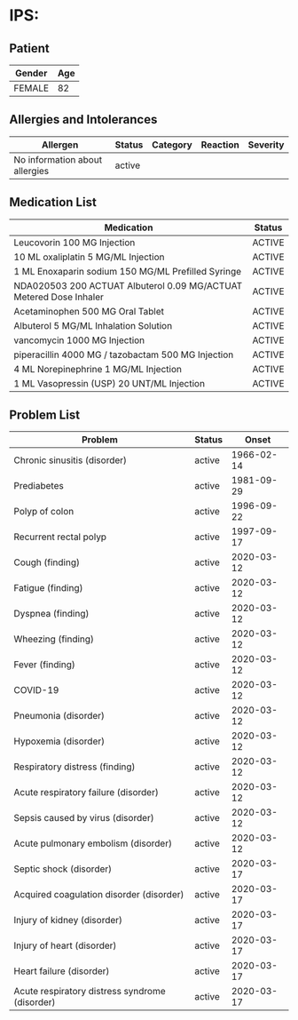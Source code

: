 # IPS:

## Patient

|Gender|Age|
|---|---|
|FEMALE|82|

## Allergies and Intolerances

|Allergen|Status|Category|Reaction|Severity|
|---|---|---|---|---|
|No information about allergies|active||||

## Medication List

|Medication|Status|
|---|---|
|Leucovorin 100 MG Injection|ACTIVE|
|10 ML oxaliplatin 5 MG/ML Injection|ACTIVE|
|1 ML Enoxaparin sodium 150 MG/ML Prefilled Syringe|ACTIVE|
|NDA020503 200 ACTUAT Albuterol 0.09 MG/ACTUAT Metered Dose Inhaler|ACTIVE|
|Acetaminophen 500 MG Oral Tablet|ACTIVE|
|Albuterol 5 MG/ML Inhalation Solution|ACTIVE|
|vancomycin 1000 MG Injection|ACTIVE|
|piperacillin 4000 MG / tazobactam 500 MG Injection|ACTIVE|
|4 ML Norepinephrine 1 MG/ML Injection|ACTIVE|
|1 ML Vasopressin (USP) 20 UNT/ML Injection|ACTIVE|

## Problem List

|Problem|Status|Onset|
|---|---|---|
|Chronic sinusitis (disorder)|active|1966-02-14|
|Prediabetes|active|1981-09-29|
|Polyp of colon|active|1996-09-22|
|Recurrent rectal polyp|active|1997-09-17|
|Cough (finding)|active|2020-03-12|
|Fatigue (finding)|active|2020-03-12|
|Dyspnea (finding)|active|2020-03-12|
|Wheezing (finding)|active|2020-03-12|
|Fever (finding)|active|2020-03-12|
|COVID-19|active|2020-03-12|
|Pneumonia (disorder)|active|2020-03-12|
|Hypoxemia (disorder)|active|2020-03-12|
|Respiratory distress (finding)|active|2020-03-12|
|Acute respiratory failure (disorder)|active|2020-03-12|
|Sepsis caused by virus (disorder)|active|2020-03-12|
|Acute pulmonary embolism (disorder)|active|2020-03-12|
|Septic shock (disorder)|active|2020-03-17|
|Acquired coagulation disorder (disorder)|active|2020-03-17|
|Injury of kidney (disorder)|active|2020-03-17|
|Injury of heart (disorder)|active|2020-03-17|
|Heart failure (disorder)|active|2020-03-17|
|Acute respiratory distress syndrome (disorder)|active|2020-03-17|

